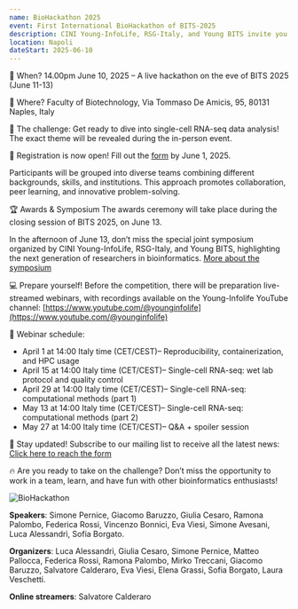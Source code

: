 ```yaml
---
name: BioHackathon 2025
event: First International BioHackathon of BITS-2025
description: CINI Young-InfoLife, RSG-Italy, and Young BITS invite you to the "First International Biohackathon of BITS", an exciting team-based bioinformatics challenge in collaboration with the BITS 2025 conference in Naples and the HPC4AI computing center of the University of Turin.
location: Napoli
dateStart: 2025-06-10
---
```


📅 When? 14.00pm June 10, 2025 – A live hackathon on the eve of BITS 2025 (June 11-13)

📍 Where? Faculty of Biotechnology, Via Tommaso De Amicis, 95, 80131 Naples, Italy

🔎 The challenge: Get ready to dive into single-cell RNA-seq data analysis! The exact theme will be revealed during the in-person event.

📝 Registration is now open! Fill out the [form](https://forms.gle/ZSA11FSSkVMqNKye9) by June 1, 2025.

Participants will be grouped into diverse teams combining different backgrounds, skills, and institutions. This approach promotes collaboration, peer learning, and innovative problem-solving.

🏆 Awards & Symposium
The awards ceremony will take place during the closing session of BITS 2025, on June 13.

In the afternoon of June 13, don’t miss the special joint symposium organized by CINI Young-InfoLife, RSG-Italy, and Young BITS, highlighting the next generation of researchers in bioinformatics.
[More about the symposium](https://www.google.com/url?q=https://bioinformatics.it/bits2025/1772/symposium&source=gmail-imap&ust=1748540680000000&usg=AOvVaw1YnWdymDuwJuw6SDjQ1pcS)

💻 Prepare yourself! Before the competition, there will be preparation live-streamed webinars, with recordings available on the Young-Infolife YouTube channel: [https://www.youtube.com/@younginfolife](https://www.youtube.com/@younginfolife)

📅 Webinar schedule:

- April 1 at 14:00 Italy time (CET/CEST)– Reproducibility, containerization, and HPC usage
- April 15 at 14:00 Italy time (CET/CEST)– Single-cell RNA-seq: wet lab protocol and quality control
- April 29 at 14:00 Italy time (CET/CEST)– Single-cell RNA-seq: computational methods (part 1)
- May 13 at 14:00 Italy time (CET/CEST)– Single-cell RNA-seq: computational methods (part 2)
- May 27 at 14:00 Italy time (CET/CEST)– Q&A + spoiler session

📩 Stay updated! Subscribe to our mailing list to receive all the latest news: [Click here to reach the form](https://forms.gle/ZSA11FSSkVMqNKye9)

🔥 Are you ready to take on the challenge? Don’t miss the opportunity to work in a team, learn, and have fun with other bioinformatics enthusiasts!

![BioHackathon](/events/2025BioHackathon/BioHackathon.png)

**Speakers**: Simone Pernice, Giacomo Baruzzo, Giulia Cesaro, Ramona Palombo, Federica Rossi, Vincenzo Bonnici, Eva Viesi, Simone Avesani, Luca Alessandrì, Sofia Borgato.

**Organizers**: Luca Alessandrì, Giulia Cesaro, Simone Pernice, Matteo Pallocca, Federica Rossi, Ramona Palombo, Mirko Treccani, Giacomo Baruzzo, Salvatore Calderaro, Eva Viesi, Elena Grassi, Sofia Borgato, Laura Veschetti.

**Online streamers**: Salvatore Calderaro
